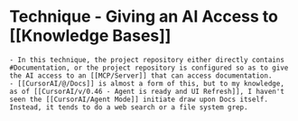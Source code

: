 # Technique - Giving an AI Access to [[Knowledge Bases]]
	- In this technique, the project repository either directly contains #Documentation, or the project repository is configured so as to give the AI access to an [[MCP/Server]] that can access documentation.
	- [[CursorAI/@/Docs]] is almost a form of this, but to my knowledge, as of [[CursorAI/v/0.46 - Agent is ready and UI Refresh]], I haven't seen the [[CursorAI/Agent Mode]] initiate draw upon Docs itself. Instead, it tends to do a web search or a file system grep.